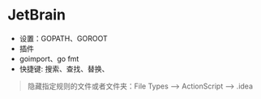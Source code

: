 # JetBrain





- 设置：GOPATH、GOROOT
- 插件
- goimport、go fmt
- 快捷键: 搜索、查找、替换、




> 隐藏指定规则的文件或者文件夹：File Types --> ActionScript --> .idea